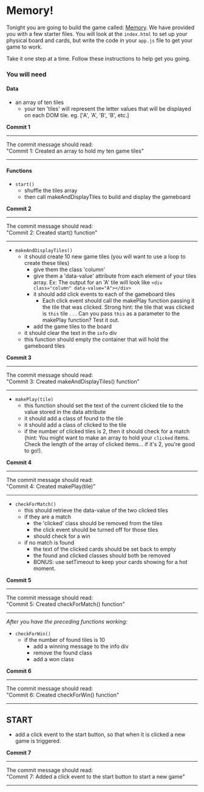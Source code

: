 # Memory!

Tonight you are going to build the game called: [Memory](https://en.wikipedia.org/wiki/Concentration_(game)). We have provided you with a few starter files. You will look at the `index.html` to set up your physical board and cards, but write the code in your `app.js` file to get your game to work.

Take it one step at a time. Follow these instructions to help get you going.


### You will need

#### Data

- an array of ten tiles
	- your ten 'tiles' will represent the letter values that will be displayed on each DOM tile. eg. ['A', 'A', 'B', 'B', etc.]

**Commit 1** <br>
<hr>
The commit message should read: <br>
"Commit 1: Created an array to hold my ten game tiles"
<hr>

#### Functions

- `start()`
	- shuffle the tiles array
	- then call makeAndDisplayTiles to build and display the gameboard

**Commit 2** <br>
<hr>
The commit message should read: <br>
"Commit 2: Created start() function"
<hr>

- `makeAndDisplayTiles()`
	- it should create 10 new game tiles (you will want to use a loop to create these tiles)
		- give them the class 'column'
		- give them a 'data-value' attribute from each element of your tiles array. Ex: The output for an 'A' tile will look like ` <div class="column" data-value="A"></div> `
		- it should add click events to each of the gameboard tiles
			- Each click event should call the makePlay function passing it the tile that was clicked. Strong hint: the tile that was clicked is `this` tile . . . Can you pass `this` as a parameter to the makePlay function? Test it out.
		- add the game tiles to the board
	- it should clear the text in the `info` div
	- this function should empty the container that will hold the gameboard tiles

**Commit 3** <br>
<hr>
The commit message should read: <br>
"Commit 3: Created makeAndDisplayTiles() function"
<hr>

- `makePlay(tile)`
	- this function should set the text of the current clicked tile to the value stored in the data attribute
	- it should add a class of found to the tile
	- it should add a class of clicked to the tile
	- if the number of clicked tiles is 2, then it should check for a match (hint: You might want to make an array to hold your `clicked` items. Check the length of the array of clicked items... if it's 2, you're good to go!).

**Commit 4** <br>
<hr>
The commit message should read: <br>
"Commit 4: Created makePlay(tile)"
<hr>

- `checkForMatch()`
	- this should retrieve the data-value of the two clicked tiles
	- if they are a match
		- the 'clicked' class should be removed from the tiles
		- the click event should be turned off for those tiles
		- should check for a win
	- if no match is found
		- the text of the clicked cards should be set back to empty
		- the found and clicked classes should both be removed
		- BONUS: use setTimeout to keep your cards showing for a hot
		  moment.

**Commit 5** <br>
<hr>
The commit message should read: <br>
"Commit 5: Created checkForMatch() function"
<hr>

*After you have the preceding functions working:*
- `checkForWin()`
	- if the number of found tiles is 10
		- add a winning message to the info div
		- remove the found class
		- add a won class

**Commit 6** <br>
<hr>
The commit message should read: <br>
"Commit 6: Created checkForWin() function"
<hr>

## START

- add a click event to the start button, so that when it is clicked a new game is triggered.

**Commit 7** <br>
<hr>
The commit message should read: <br>
"Commit 7: Added a click event to the start button to start a new game"
<hr>
